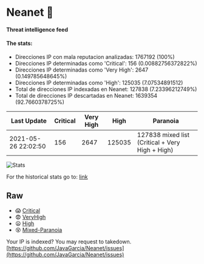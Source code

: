 # Neanet :hocho:
#### Threat intelligence feed
#### The stats:

- Direcciones IP con mala reputacion analizadas: 1767192 (100%)
- Direcciones IP determinadas como 'Critical':  156 (0.00882756372822%)
- Direcciones IP determinadas como 'Very High':  2647 (0.149785648645%)
- Direcciones IP determinadas como 'High':  125035 (7.07534891512)
- Total de direcciones IP indexadas en Neanet:  127838 (7.23396212749%)
- Total de direcciones IP descartadas en Neanet:  1639354 (92.7660378725%)

| Last Update | Critical | Very High | High | Paranoia |
| --- | --- | --- | --- | --- |
| 2021-05-26 22:02:50 | 156 | 2647 | 125035 | 127838 mixed list (Critical + Very High + High)|

![Stats](https://docs.google.com/spreadsheets/d/e/2PACX-1vSnaNMIXVabIpDJjufMlzH7poXnshF3mgd8Is1g9ytUEzVsP5my4Trn8f-xkoLLQ38xpL3HtmUexLo6/pubchart?oid=501124687&format=image)

For the historical stats go to: [link](/stats.csv)
## Raw
- :scream: [Critical](https://raw.githubusercontent.com/JavaGarcia/Neanet/master/blacklists/neanet_critical.txt)
- :fearful: [VeryHigh](https://raw.githubusercontent.com/JavaGarcia/Neanet/master/blacklists/neanet_veryHigh.txtt)
- :frowning: [High](https://raw.githubusercontent.com/JavaGarcia/Neanet/master/blacklists/neanet_high.txt)
- :dizzy_face: [Mixed-Paranoia](https://raw.githubusercontent.com/JavaGarcia/Neanet/master/blacklists/neanet_all.txt)


Your IP is indexed? You may request to takedown. [https://github.com/JavaGarcia/Neanet/issues](https://github.com/JavaGarcia/Neanet/issues)






































































































































































































































































































































































































































































































































































































































































































































































































































































































































































































































































































































































































































































































































































































































































































































































































































































































































































































































































































































































































































































































































































































































































































































































































































































































































































































































































































































































































































































































































































































































































































































































































































































































































































































































































































































































































































































































































































































































































































































































































































































































































































































































































































































































































































































































































































































































































































































































































































































































































































































































































































































































































































































































































































































































































































































































































































































































































































































































































































































































































































































































































































































































































































































































































































































































































































































































































































































































































































